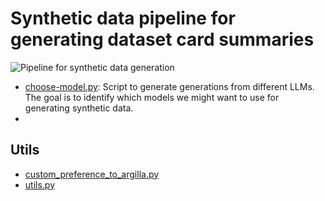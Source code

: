 # Synthetic data pipeline for generating dataset card summaries

![Pipeline for synthetic data generation](pipeline.png)

- [choose-model.py](./choose-model.py): Script to generate generations from different LLMs. The goal is to identify which models we might want to use for generating synthetic data.
-

## Utils

- [custom_preference_to_argilla.py](./custom_preference_to_argilla.py)
- [utils.py](./utils.py)
